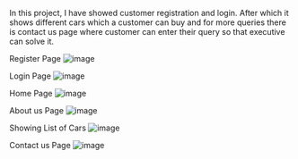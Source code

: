 In this project, I have showed customer registration and login. After which it shows different cars which a customer can buy and for more queries there is contact us page where customer can enter their query so that executive can solve it. 

Register Page
![image](https://user-images.githubusercontent.com/85198732/200940639-5edd378f-c56a-4030-8304-df67e778f7fa.png)

Login Page
![image](https://user-images.githubusercontent.com/85198732/200940887-e3a601f8-7f7c-4929-8cc7-8be88bd90389.png)

Home Page
![image](https://user-images.githubusercontent.com/85198732/200941022-de68c5d7-24ba-4250-b391-07fe7d07ea54.png)

About us Page
![image](https://user-images.githubusercontent.com/85198732/200941170-8bf452d0-de1f-4211-bee7-0e5e65d538ca.png)

Showing List of Cars
![image](https://user-images.githubusercontent.com/85198732/200941272-0339db7f-4235-4ed1-a805-42972917a69f.png)

Contact us Page
![image](https://user-images.githubusercontent.com/85198732/200941410-723440fc-4058-42c4-8012-21a2d0e5aae7.png)

